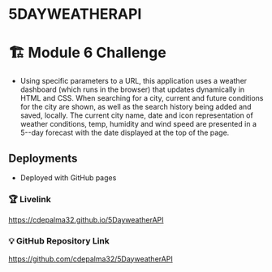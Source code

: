 # 5DAYWEATHERAPI
# 🏗️ Module 6 Challenge

* Using specific parameters to a URL, this application uses a weather dashboard (which runs in the browser) that updates dynamically in HTML and CSS.
When searching for a city, current and future conditions for the city are shown, as well as the search history being added and saved, locally.
The current city name, date and icon representation of weather conditions, temp, humidity and wind speed are presented in a 5--day forecast with the date displayed at the top of the page.  



## Deployments

* Deployed with GitHub pages

### 🏆 Livelink
https://cdepalma32.github.io/5DayweatherAPI


### 💡 GitHub Repository Link
https://github.com/cdepalma32/5DayweatherAPI